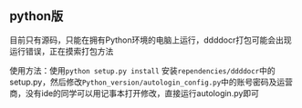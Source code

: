## python版

目前只有源码，只能在拥有Python环境的电脑上运行，ddddocr打包可能会出现运行错误，正在摸索打包方法

使用方法：使用``python setup.py install`` 安装``rependencies/ddddocr``中的setup.py，然后修改``Python_version/autologin_config.py``中的账号密码及运营商，没有ide的同学可以用记事本打开修改，直接运行autologin.py即可
